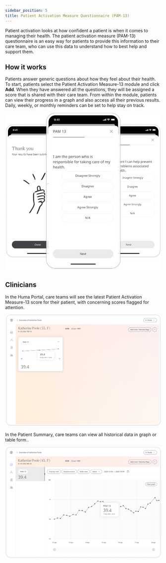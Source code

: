 ```yaml
---
sidebar_position: 5
title: Patient Activation Measure Questionnaire (PAM-13)
---
```


Patient activation looks at how confident a patient is when it comes to managing their health. The patient activation measure (PAM-13) questionnaire is an easy way for patients to provide this information to their care team, who can use this data to understand how to best help and support them.

## How it works

Patients answer generic questions about how they feel about their health. To start, patients select the Patient Activation Measure-13 module and click **Add**. When they have answered all the questions, they will be assigned a score that is shared with their care team. From within the module, patients can view their progress in a graph and also access all their previous results. Daily, weekly, or monthly reminders can be set to help stay on track.

![Patient Activation Measure-13 in the Huma App](./assets/patient-activation-measure-13.png)

## Clinicians

In the Huma Portal, care teams will see the latest Patient Activation Measure-13 score for their patient, with concerning scores flagged for attention.

![Clinician View of Patient Activation Measure-13](./assets/cp-patient-summary-pam-13.png)

In the Patient Summary, care teams can view all historical data in graph or table form..

![Clinician View of Patient Activation Measure-13](./assets/cp-module-details-pam-13.png)
